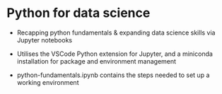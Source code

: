 # Python for data science

- Recapping python fundamentals & expanding data science skills via Jupyter notebooks

- Utilises the VSCode Python extension for Jupyter, and a miniconda installation for package and environment management

- python-fundamentals.ipynb contains the steps needed to set up a working environment